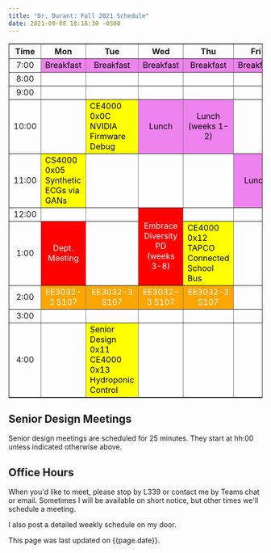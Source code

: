 ```yaml
---
title: "Dr. Durant: Fall 2021 Schedule"
date: 2021-09-08 18:16:30 -0500
---
```


<style type="text/css">
td        { text-align: center;                      }
td.am     { background-color: red;     color: white; }
td.ce4000 { background-color: yellow;  color: black; text-align: left; }
td.ee3032 { background-color: orange;  color: white; }
td.lunch  { background-color: violet;  color: black; }
</style>

<div align="center">
<table border>
<tr><th>Time</th>       <th>Mon</th>                                                <th>Tue</th>                                                                    <th>Wed</th>                                                            <th>Thu</th>                                                    <th>Fri</th>                        </tr>
<tr><td>7:00</td>       <td class="lunch">Breakfast</td>                            <td class="lunch">Breakfast</td>                                                <td class="lunch">Breakfast</td>                                        <td class="lunch">Breakfast</td>                                <td class="lunch">Breakfast</td>    </tr>
<tr><td>8:00</td>       <td>&nbsp;</td>                                             <td>&nbsp;</td>                                                                 <td>&nbsp;</td>                                                         <td>&nbsp;</td>                                                 <td>&nbsp;</td>                     </tr>
<tr><td>9:00</td>       <td>&nbsp;</td>                                             <td>&nbsp;</td>                                                                 <td>&nbsp;</td>                                                         <td>&nbsp;</td>                                                 <td>&nbsp;</td>                     </tr>
<tr><td>10:00</td>      <td>&nbsp;</td>                                             <td class="ce4000">CE4000 0x0C NVIDIA Firmware Debug</td>                       <td class="lunch">Lunch</td>                                            <td class="lunch">Lunch (weeks 1-2)</td>                        <td>&nbsp;</td>                     </tr>
<tr><td>11:00</td>      <td class="ce4000">CS4000 0x05 Synthetic ECGs via GANs</td> <td>&nbsp;</td>                                                                 <td>&nbsp;</td>                                                         <td>&nbsp;</td>                                                 <td class="lunch">Lunch</td>        </tr>
<tr><td>12:00</td>      <td>&nbsp;</td>                                             <td>&nbsp;</td>                                                                 <td class="am" rowspan="2">Embrace Diversity PD<br/>(weeks 3-8)</td>    <td>&nbsp;</td>                                                 <td>&nbsp;</td>                     </tr>
<tr><td>1:00</td>       <td class="am">Dept. Meeting</td>                           <td>&nbsp;</td>                                                                                                                                         <td class="ce4000">CE4000 0x12 TAPCO Connected School Bus</td>  <td>&nbsp;</td>                     </tr>
<tr><td>2:00</td>       <td class="ee3032">EE3032-3 S107</td>                       <td class="ee3032">EE3032-3 S107</td>                                           <td class="ee3032">EE3032-3 S107</td>                                   <td class="ee3032">EE3032-3 S107</td>                           <td>&nbsp;</td>                     </tr>
<tr><td>3:00</td>       <td>&nbsp;</td>                                             <td>&nbsp;</td>                                                                 <td>&nbsp;</td>                                                         <td>&nbsp;</td>                                                 <td>&nbsp;</td>                     </tr>
<tr><td>4:00</td>       <td>&nbsp;</td>                                             <td class="ce4000">Senior Design 0x11<br/>CE4000 0x13 Hydroponic Control</td>   <td>&nbsp;</td>                                                         <td>&nbsp;</td>                                                 <td>&nbsp;</td>                     </tr>
</table>
</div>

## Senior Design Meetings

Senior design meetings are scheduled for 25 minutes. They start at hh:00 unless indicated otherwise above.

## Office Hours

When you'd like to meet, please stop by L339 or contact me by Teams chat or email. Sometimes I will be available on short notice, but other times we'll schedule a meeting.

I also post a detailed weekly schedule on my door.

This page was last updated on {{page.date}}.
